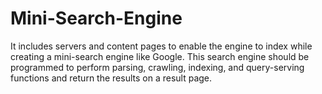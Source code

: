 # Mini-Search-Engine

It includes servers and content pages to enable the engine to index while creating a mini-search engine like Google. This search engine should be programmed to perform parsing, crawling, indexing, and query-serving functions and return the results on a result page.
